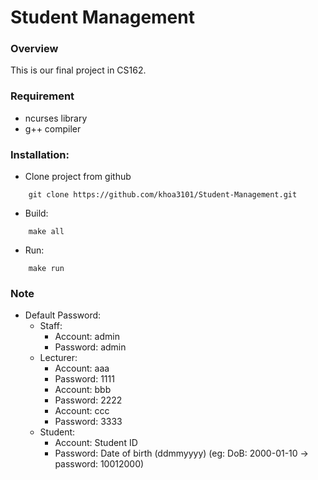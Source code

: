 # Student Management

### Overview
This is our final project in CS162.

### Requirement
- ncurses library
- g++ compiler

### Installation:
- Clone project from github
```
    git clone https://github.com/khoa3101/Student-Management.git
```
- Build:
```
    make all
```
- Run:
```
    make run    
```

### Note
- Default Password:
    - Staff: 
      - Account: admin
      - Password: admin
    - Lecturer:
      - Account: aaa
      - Password: 1111
      - Account: bbb
      - Password: 2222
      - Account: ccc
      - Password: 3333
    - Student:
      - Account: Student ID
      - Password: Date of birth (ddmmyyyy) (eg: DoB: 2000-01-10 -> password: 10012000)